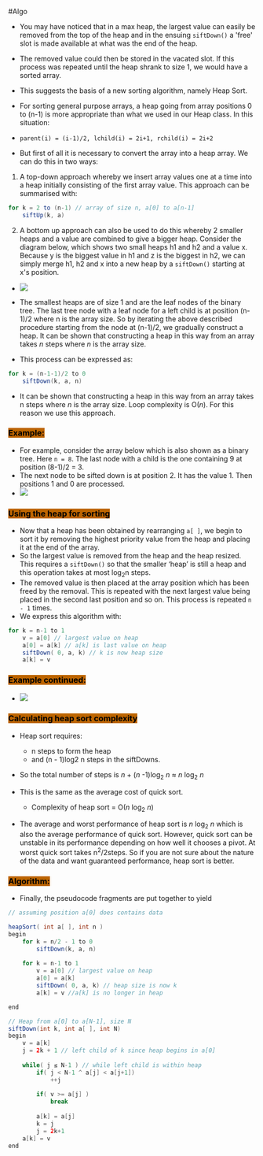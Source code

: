 #Algo 

- You may have noticed that in a max heap, the largest value can easily be removed from the top of the heap and in the ensuing ``siftDown()`` a 'free' slot is made available at what was the end of the heap.
- The removed value could then be stored in the vacated slot. If this process was repeated until the heap shrank to size 1, we would have a sorted array.
- This suggests the basis of a new sorting algorithm, namely Heap Sort.
- For sorting general purpose arrays, a heap going from array positions 0 to (n-1) is more appropriate than what we used in our Heap class. In this situation:
- ``parent(i) = (i-1)/2, lchild(i) = 2i+1, rchild(i) = 2i+2``

- But first of all it is necessary to convert the array into a heap array. We can do this in two ways:
1. A top-down approach whereby we insert array values one at a time into a heap initially consisting of the first array value. This approach can be summarised with:

```Java
for k = 2 to (n-1) // array of size n, a[0] to a[n-1]
	siftUp(k, a)
```

2. A bottom up approach can also be used to do this whereby 2 smaller heaps and a value are combined to give a bigger heap. Consider the diagram below, which shows two small heaps h1 and h2 and a value x. Because y is the biggest value in h1 and z is the biggest in h2, we can simply merge h1, h2 and x into a new heap by a ``siftDown()`` starting at x's position.

- ![](https://i.imgur.com/blNVHGP.png)

- The smallest heaps are of size 1 and are the leaf nodes of the binary tree. The last tree node with a leaf node for a left child is at position (n-1)/2 where n is the array size. So by iterating the above described procedure starting from the node at (n-1)/2, we gradually construct a heap. It can be shown that constructing a heap in this way from an array takes *n* steps where *n* is the array size.

- This process can be expressed as:

```Java
for k = (n-1-1)/2 to 0
	siftDown(k, a, n)
```

- It can be shown that constructing a heap in this way from an array takes n steps where *n* is the array size. Loop complexity is O(*n*). For this reason we use this approach.

### <mark style="background: #BD6500;">Example:</mark>

- For example, consider the array below which is also shown as a binary tree. Here ``n = 8``. The last node with a child is the one containing 9 at position (8-1)/2 = 3.
- The next node to be sifted down is at position 2. It has the value 1. Then positions 1 and 0 are processed.
- ![](https://i.imgur.com/Xu7lW8p.png)

### <mark style="background: #BD6500;">Using the heap for sorting</mark>

- Now that a heap has been obtained by rearranging ``a[ ]``, we begin to sort it by removing the highest priority value from the heap and placing it at the end of the array.
- So the largest value is removed from the heap and the heap resized. This requires a ``siftDown()`` so that the smaller ‘heap’ is still a heap and this operation takes at most log<sub>2</sub>n steps. 
- The removed value is then placed at the array position which has been freed by the removal. This is repeated with the next largest value being placed in the second last position and so on. This process is repeated ``n - 1`` times.
- We express this algorithm with:

```Java
for k = n-1 to 1
	v = a[0] // largest value on heap
	a[0] = a[k] // a[k] is last value on heap
	siftDown( 0, a, k) // k is now heap size
	a[k] = v
```

### <mark style="background: #BD6500;">Example continued:</mark>

- ![](https://i.imgur.com/M4MTjLQ.png)

### <mark style="background: #BD6500;">Calculating heap sort complexity</mark>

- Heap sort requires:
	- n steps to form the heap
	- and (n - 1)log2 n steps in the siftDowns.
	
- So the total number of steps is *n* + (*n* -1)log<sub>2</sub> *n*  ≈ *n* log<sub>2</sub> *n*

- This is the same as the average cost of quick sort.
	- Complexity of heap sort = O(*n* log<sub>2</sub> *n*)

- The average and worst performance of heap sort is *n* log<sub>2</sub> *n* which is also the average performance of quick sort. However, quick sort can be unstable in its performance depending on how well it chooses a pivot. At worst quick sort takes n<sup>2</sup>/2steps. So if you are not sure about the nature of the data and want guaranteed performance, heap sort is better.

### <mark style="background: #BD6500;">Algorithm:</mark>

- Finally, the pseudocode fragments are put together to yield

```Java
// assuming position a[0] does contains data

heapSort( int a[ ], int n )
begin
	for k = n/2 - 1 to 0
		siftDown(k, a, n)
		
	for k = n-1 to 1
		v = a[0] // largest value on heap
		a[0] = a[k]
		siftDown( 0, a, k) // heap size is now k
		a[k] = v //a[k] is no longer in heap

end

// Heap from a[0] to a[N-1], size N
siftDown(int k, int a[ ], int N)
begin
	v = a[k]
	j = 2k + 1 // left child of k since heap begins in a[0]
	
	while( j ≤ N-1 ) // while left child is within heap
		if( j < N-1 ^ a[j] < a[j+1])
			++j
			
		if( v >= a[j] )
			break
			
		a[k] = a[j]
		k = j
		j = 2k+1
	a[k] = v
end
